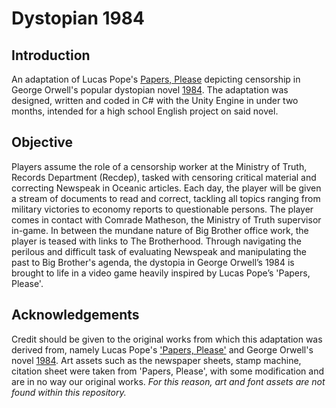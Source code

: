 # Dystopian 1984

## Introduction 
An adaptation of Lucas Pope's [Papers, Please](https://papersplea.se/) depicting censorship in George Orwell's popular dystopian novel [1984](https://en.wikipedia.org/wiki/Nineteen_Eighty-Four). The adaptation was designed, written and coded in C# with the Unity Engine in under two months, intended for a high school English project on said novel.

## Objective 
Players assume the role of a censorship worker at the Ministry of Truth, Records Department (Recdep), tasked with censoring critical material and correcting Newspeak in Oceanic articles. Each day, the player will be given a stream of documents to read and correct, tackling all topics ranging from military victories to economy reports to questionable persons. The player comes in contact with Comrade Matheson, the Ministry of Truth supervisor in-game. In between the mundane nature of Big Brother office work, the player is teased with links to The Brotherhood. Through navigating the perilous and difficult task of evaluating Newspeak and manipulating the past to Big Brother's agenda, the dystopia in George Orwell’s 1984 is brought to life in a video game heavily inspired by Lucas Pope’s 'Papers, Please'. 

## Acknowledgements
Credit should be given to the original works from which this adaptation was derived from, namely Lucas Pope's ['Papers, Please'](https://papersplea.se/) and George Orwell's novel [1984](https://en.wikipedia.org/wiki/Nineteen_Eighty-Four). Art assets such as the newspaper sheets, stamp machine, citation sheet were taken from 'Papers, Please', with some modification and are in no way our original works. _For this reason, art and font assets are not found within this repository._



